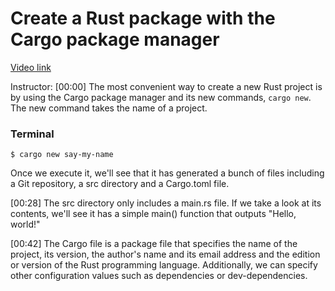 # Create a Rust package with the Cargo package manager

[Video link](https://www.egghead.io/lessons/rust-create-a-rust-package-with-the-cargo-package-manager)

Instructor: [00:00] The most convenient way to create a new Rust project is by using the Cargo package manager and its new commands, `cargo new`. The new command takes the name of a project. 

### Terminal
```cargo
$ cargo new say-my-name
```

Once we execute it, we'll see that it has generated a bunch of files including a Git repository, a src directory and a Cargo.toml file.

[00:28] The src directory only includes a main.rs file. If we take a look at its contents, we'll see it has a simple main() function that outputs "Hello, world!"

[00:42] The Cargo file is a package file that specifies the name of the project, its version, the author's name and its email address and the edition or version of the Rust programming language. Additionally, we can specify other configuration values such as dependencies or dev-dependencies.
